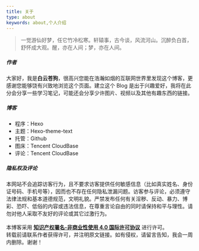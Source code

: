 ```yaml
---
title: 关于
type: about
keywords: about,个人介绍
---
```


<div class="row trm-mb-40 trm-scroll-animation" data-scroll data-scroll-offset="40">
    <div class="col-lg-12">
        <blockquote>
            一觉游仙好梦，任它竹冷松寒。轩辕事，古今谈，风流河山。沉醉负白首，舒怀成大观。醒，亦在人间；梦，亦在人间。
        </blockquote>
    </div>
</div>

<div class="row trm-mb-20 trm-scroll-animation" data-scroll data-scroll-offset="40">
    <div class="col-lg-12">
        <h5 class="trm-mb-40 trm-title-with-divider">作者<span data-number="01"></span></h5>
        <div class="trm-service-icon-box trm-contrast trm-active-el" >
            大家好，我是<strong>白云苍狗</strong>，很高兴您能在浩瀚如烟的互联网世界里发现这个博客，更感谢您能够饶有兴致地浏览这个页面。建立这个 Blog 是出于兴趣爱好，我将在此分会分享一些学习笔记，可能还会分享少许图片、视频以及其他有趣东西的链接。
        </div>
    </div>
</div>

<div class="row trm-mb-20 trm-scroll-animation" data-scroll data-scroll-offset="40">
    <div class="col-lg-12">
        <h5 class="trm-mb-40 trm-title-with-divider">博客<span data-number="02"></span></h5>
        <div class="trm-service-icon-box trm-active-el">
            <ul class="trm-list">
                <li>程序：Hexo </li>
                <li>主题：Hexo-theme-text </li>
                <li>托管：Github  </li>
                <li>图床：Tencent CloudBase </li>
                <li>评论：Tencent CloudBase </li>
            </ul>
        </div>
    </div>
</div>

<div class="row trm-mb-20 trm-scroll-animation" data-scroll data-scroll-offset="40">
    <div class="col-lg-12">
        <h5 class="trm-mb-40 trm-title-with-divider">隐私权及评论<span data-number="03"></span></h5>
        <div class="trm-service-icon-box trm-active-el">
            本网站不会追踪访客行为，且不要求访客提供任何敏感信息（比如真实姓名、身份证号码、手机号等），因而也不存在任何隐私泄漏问题。访客参与评论，必须遵守法律法规和基本道德规范，文明礼貌。严禁发布任何有关淫秽、反动、暴力、博彩、恐吓、低俗的内容或违法信息，在尊重言论自由的同时请保持和平与理性。请勿对他人采取不友好的评论或其它过激行为。
            <br/><br/>
            本博客采用 <strong><a class="trm-label" href="https://creativecommons.org/licenses/by-nc-sa/4.0/deed.zh">知识产权署名-非商业性使用 4.0 国际许可协议</a></strong> 进行许可。
            <br/>
            转载前请联系作者获得许可，并注明原文链接。如有侵权，请留言告知，我会一周内删除。谢谢！
        </div>
    </div>
</div>